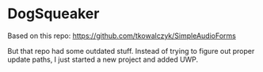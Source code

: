 # DogSqueaker
Based on this repo: https://github.com/tkowalczyk/SimpleAudioForms

But that repo had some outdated stuff. Instead of trying to figure out proper update paths, I just started a new project and added UWP.
